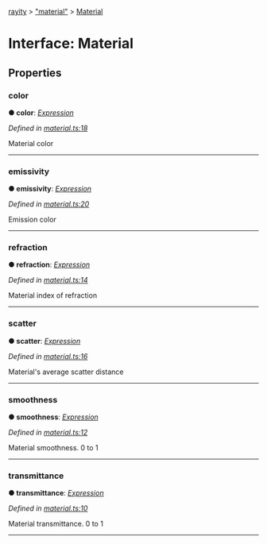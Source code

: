 [rayity](../README.md) > ["material"](../modules/_material_.md) > [Material](../interfaces/_material_.material.md)



# Interface: Material


## Properties
<a id="color"></a>

###  color

**●  color**:  *[Expression](_expression_.expression.md)* 

*Defined in [material.ts:18](https://github.com/gribbet/rayity/blob/3875d6f/src/material.ts#L18)*



Material color




___

<a id="emissivity"></a>

###  emissivity

**●  emissivity**:  *[Expression](_expression_.expression.md)* 

*Defined in [material.ts:20](https://github.com/gribbet/rayity/blob/3875d6f/src/material.ts#L20)*



Emission color




___

<a id="refraction"></a>

###  refraction

**●  refraction**:  *[Expression](_expression_.expression.md)* 

*Defined in [material.ts:14](https://github.com/gribbet/rayity/blob/3875d6f/src/material.ts#L14)*



Material index of refraction




___

<a id="scatter"></a>

###  scatter

**●  scatter**:  *[Expression](_expression_.expression.md)* 

*Defined in [material.ts:16](https://github.com/gribbet/rayity/blob/3875d6f/src/material.ts#L16)*



Material's average scatter distance




___

<a id="smoothness"></a>

###  smoothness

**●  smoothness**:  *[Expression](_expression_.expression.md)* 

*Defined in [material.ts:12](https://github.com/gribbet/rayity/blob/3875d6f/src/material.ts#L12)*



Material smoothness. 0 to 1




___

<a id="transmittance"></a>

###  transmittance

**●  transmittance**:  *[Expression](_expression_.expression.md)* 

*Defined in [material.ts:10](https://github.com/gribbet/rayity/blob/3875d6f/src/material.ts#L10)*



Material transmittance. 0 to 1




___


